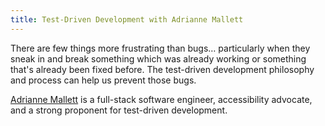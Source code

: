 ```yaml
---
title: Test-Driven Development with Adrianne Mallett
---
```


There are few things more frustrating than bugs… particularly when they sneak in and break something which was already working or something that's already been fixed before. The test-driven development philosophy and process can help us prevent those bugs.

[Adrianne Mallett](https://twitter.com/mennairda) is a full-stack software engineer, accessibility advocate, and a strong proponent for test-driven development.